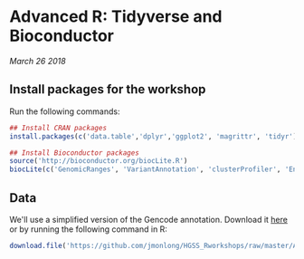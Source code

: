 # Advanced R: Tidyverse and Bioconductor

*March 26 2018*

## Install packages for the workshop

Run the following commands:

```r
## Install CRAN packages
install.packages(c('data.table','dplyr','ggplot2', 'magrittr', 'tidyr'))

## Install Bioconductor packages
source('http://bioconductor.org/biocLite.R')
biocLite(c('GenomicRanges', 'VariantAnnotation', 'clusterProfiler', 'EnrichedHeatmap', 'AnnotationHub', 'Gviz', 'org.Hs.eg.db'))
```

## Data

We'll use a simplified version of the Gencode annotation. 
Download it [here](https://github.com/jmonlong/HGSS_Rworkshops/raw/master/Advanced-Tidyverse-Bioconductor-2018/gencodeForWorkshop.tsv.gz) or by running the following command in R:

```r
download.file('https://github.com/jmonlong/HGSS_Rworkshops/raw/master/Advanced-Tidyverse-Bioconductor-2018/gencodeForWorkshop.tsv.gz','gencodeForWorkshop.tsv.gz')
```
